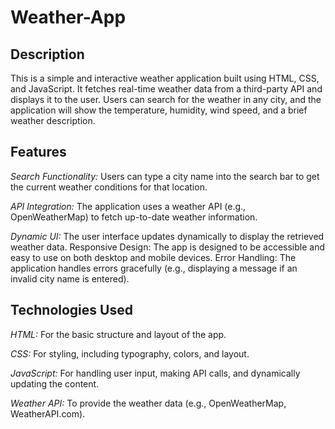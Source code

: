 # Weather-App



## Description

This is a simple and interactive weather application built using HTML, CSS, and JavaScript. It fetches real-time weather data from a third-party API and displays it to the user. Users can search for the weather in any city, and the application will show the temperature, humidity, wind speed, and a brief weather description.



## Features

*Search Functionality:* Users can type a city name into the search bar to get the current weather conditions for that location.

*API Integration:* The application uses a weather API (e.g., OpenWeatherMap) to fetch up-to-date weather information.

*Dynamic UI:* The user interface updates dynamically to display the retrieved weather data.
Responsive Design: The app is designed to be accessible and easy to use on both desktop and mobile devices.
Error Handling: The application handles errors gracefully (e.g., displaying a message if an invalid city name is entered).



## Technologies Used

*HTML:* For the basic structure and layout of the app.

*CSS:* For styling, including typography, colors, and layout.

*JavaScript:* For handling user input, making API calls, and dynamically updating the content.

*Weather API:* To provide the weather data (e.g., OpenWeatherMap, WeatherAPI.com).
